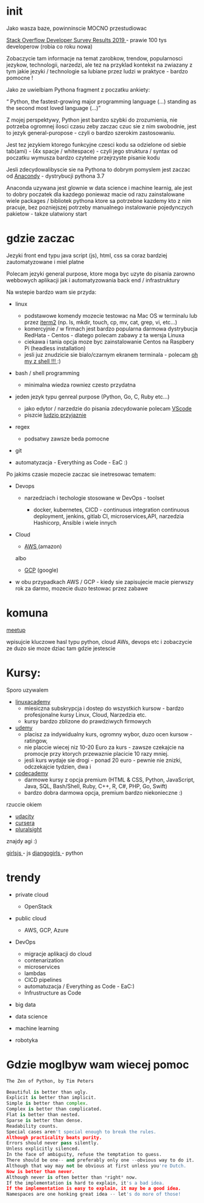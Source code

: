 # init

Jako wasza baze, powinninscie MOCNO przestudiowac 

[  Stack Overflow Developer Survey Results
2019 ](https://insights.stackoverflow.com/survey/2019 ) - prawie 100 tys developerow (robia co roku nowa)


Zobaczycie tam informacje na temat zarobkow, trendow, popularnosci jezykow, technologii, narzedzi, 
ale tez  na przyklad kontekst na zwiazany z tym jakie jezyki / technologie sa lubiane przez ludzi w praktyce   - bardzo pomocne !  

Jako ze uwielbiam Pythona fragment z poczatku ankiety: 

“ Python, the fastest-growing major programming language (...) standing as the second most loved language (...)” 


Z mojej perspektywy, Python jest bardzo szybki do zrozumienia, nie potrzeba ogromnej ilosci czasu zeby zaczac czuc sie z nim swobodnie, jest to jezyk general-puropose - czyli o bardzo szerokim zastosowaniu. 

Jest tez jezykiem ktorego funkcyjne czesci kodu sa odzielone od siebie tab(ami) - (4x spacje / whitespace)  - czyli jego struktura / syntax od poczatku wymusza bardzo czytelne przejrzyste pisanie kodu

Jesli zdecydowalibyscie sie na Pythona to dobrym pomyslem jest zaczac od [ Anacondy]( https://www.anaconda.com/distribution/ ) - dystrybucji pythona 3.7

Anaconda uzywana jest glownie w data science i machine learnig, ale jest to dobry poczatek dla kazdego poniewaz macie od razu zainstalowane wiele packages / bibliotek pythona ktore sa potrzebne kazdemy kto z nim pracuje, bez pozniejszej potrzeby manualnego instalowanie pojedynczych pakietow - takze ulatwiony start 


# gdzie zaczac 

Jezyki front end typu java script (js), html, css sa coraz bardziej zautomatyzowane i miel platne

Polecam jezyki general purpose, ktore moga byc uzyte do pisania zarowno webbowych aplikacji jak i automatyzowania back end / infrastruktury  

Na wstepie bardzo wam sie przyda:

- linux

   - podstawowe komendy mozecie testowac na Mac OS w terminalu lub przez [iterm2]( https://iterm2.com/ ) (np. ls, mkdir, touch, cp, mv, cat, grep, vi,  etc...)
   - komercyjnie / w firmach jest bardzo popularna darmowa dystrybucja RedHata - Centos - dlatego polecam zabawy z ta wersja Linuxa
   - ciekawa i tania opcja moze byc zainstalowanie Centos na Raspbery Pi (headless installation)
   - jesli juz znudzicie sie bialo/czarnym ekranem terminala - polecam [ oh my z shell !!! ](https://ohmyz.sh/ ) :)

- bash / shell programming

   - minimalna wiedza rowniez czesto przydatna

- jeden jezyk typu genreal purpose (Python, Go, C, Ruby etc...)
   - jako edytor / narzedzie do pisania zdecydowanie polecam [ VScode ]( https://code.visualstudio.com/ )
   - piszcie [ ludzio przyjaznie ](https://pythonforbiologists.com/3-steps-to-readable-code)
 
- regex

   - podsatwy zawsze beda pomocne  

- git 

- automatyzacja - Everything as Code - EaC :) 



Po jakims czasie mozecie zaczac sie inetresowac tematem:
- Devops
   - narzedziach i techologie stosowane w DevOps - toolset

      - docker, kubernetes, CICD - continuous integration continuous deployment, jenkins, gitlab CI, microservices,API, narzedzia Hashicorp, Ansible i wiele innych
      
- Cloud 
   - [ AWS ](https://aws.amazon.com/free/?all-free-tier.sort-by=item.additionalFields.SortRank&all-free-tier.sort-order=asc) (amazon) 
   
   albo 
   
  - [GCP]( https://cloud.google.com/free/ ) (google)
   
- w obu przypadkach AWS / GCP - kiedy sie zapisujecie macie pierwszy rok za darmo, mozecie duzo testowac przez zabawe 

# komuna

[ meetup ](https://www.meetup.com/)

wpisujcie kluczowe hasl typu python, cloud AWs, devops etc i zobaczycie ze duzo sie moze dziac tam gdzie jestescie 





# Kursy:
Sporo uzywalem 

- [ linuxacademy ]( https://linuxacademy.com/ ) 
   - miesiczna subskrypcja i dostep do wszystkich kursow - bardzo profesjonalne kursy Linux, Cloud, Narzedzia etc.
   - kursy bardzo zblizone do prawdziwych firmowych 
- [ udemy ]( https://www.udemy.com/ ) 
   - placisz za indywidualny kurs, ogromny wybor, duzo ocen kursow - ratingow, 
   - nie placcie wiecej niz 10-20 Euro za kurs - zawsze czekajcie na promocje przy ktorych przewaznie placicie 10 razy mniej. 
   - jesli kurs wydaje sie drogi - ponad 20 euro - pewnie nie znizki, odczekajcie tydzien, dwa i   
- [ codecademy ]( https://www.codecademy.com/ ) 
   - darmowe kursy z opcja premium (HTML & CSS, Python, JavaScript, Java, SQL, Bash/Shell, Ruby, C++, R, C#, PHP, Go, Swift)
   - bardzo dobra darmowa opcja, premium bardzo niekonieczne :) 

rzuccie okiem

- [ udacity ]( https://www.udacity.com/ )
- [ cursera ]( https://www.coursera.org/ ) 
- [ pluralsight ]( https://www.pluralsight.com/ ) 

znajdy agi :) 

[ girlsjs ](https://girlsjs.pl/) - js
[ djangogirls ](https://djangogirls.org/) - python 



# trendy

- private cloud
   - OpenStack
   
- public cloud
   - AWS, GCP, Azure
   
- DevOps
   - migracje aplikacji do cloud
   - contenarization
   - microservices
   - lambdas
   - CICD pipelines
   - automatuzacja / Everything as Code - EaC:)  
   - Infrustructure as Code

- big data
- data science
- machine learning 
- robotyka 

# Gdzie moglbyw wam wiecej pomoc 





```python 
The Zen of Python, by Tim Peters

Beautiful is better than ugly.
Explicit is better than implicit.
Simple is better than complex.
Complex is better than complicated.
Flat is better than nested.
Sparse is better than dense.
Readability counts.
Special cases aren't special enough to break the rules.
Although practicality beats purity.
Errors should never pass silently.
Unless explicitly silenced.
In the face of ambiguity, refuse the temptation to guess.
There should be one-- and preferably only one --obvious way to do it.
Although that way may not be obvious at first unless you're Dutch.
Now is better than never.
Although never is often better than *right* now.
If the implementation is hard to explain, it's a bad idea.
If the implementation is easy to explain, it may be a good idea.
Namespaces are one honking great idea -- let's do more of those!
```



   














